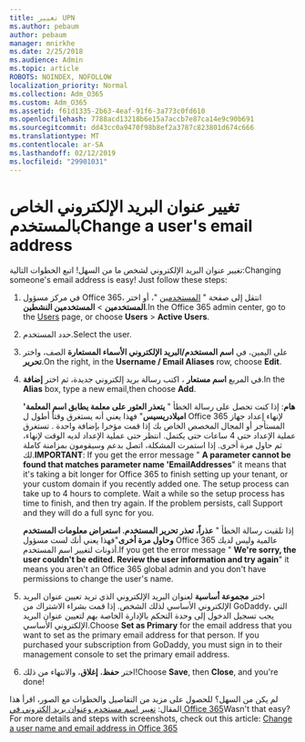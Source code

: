```yaml
---
title: تغيير UPN
ms.author: pebaum
author: pebaum
manager: mnirkhe
ms.date: 2/25/2018
ms.audience: Admin
ms.topic: article
ROBOTS: NOINDEX, NOFOLLOW
localization_priority: Normal
ms.collection: Adm_O365
ms.custom: Adm_O365
ms.assetid: f61d1335-2b63-4eaf-91f6-3a773c0fd610
ms.openlocfilehash: 7788acd13218b6e15a7accb7e87ca14e9c90b691
ms.sourcegitcommit: dd43cc0a9470f98b8ef2a3787c823801d674c666
ms.translationtype: MT
ms.contentlocale: ar-SA
ms.lasthandoff: 02/12/2019
ms.locfileid: "29901031"
---
```

# <a name="change-a-users-email-address"></a><span data-ttu-id="6fd46-102">تغيير عنوان البريد الإلكتروني الخاص بالمستخدم</span><span class="sxs-lookup"><span data-stu-id="6fd46-102">Change a user's email address</span></span>

<span data-ttu-id="6fd46-p101">تغيير عنوان البريد الإلكتروني لشخص ما من السهل! اتبع الخطوات التالية:</span><span class="sxs-lookup"><span data-stu-id="6fd46-p101">Changing someone's email address is easy! Just follow these steps:</span></span>
  
1. <span data-ttu-id="6fd46-105">في مركز مسؤول Office 365، انتقل إلى صفحة " [المستخدمين](https://go.microsoft.com/fwlink/p/?linkid=834822) "، أو اختر **المستخدمين** \> **المستخدمين النشطين**.</span><span class="sxs-lookup"><span data-stu-id="6fd46-105">In the Office 365 admin center, go to the [Users](https://go.microsoft.com/fwlink/p/?linkid=834822) page, or choose **Users** \> **Active Users**.</span></span>
    
2. <span data-ttu-id="6fd46-106">حدد المستخدم.</span><span class="sxs-lookup"><span data-stu-id="6fd46-106">Select the user.</span></span>
    
3. <span data-ttu-id="6fd46-107">على اليمين، في **اسم المستخدم/البريد الإلكتروني الأسماء المستعارة** الصف، واختر **تحرير**.</span><span class="sxs-lookup"><span data-stu-id="6fd46-107">On the right, in the **Username / Email Aliases** row, choose **Edit**.</span></span>
    
4. <span data-ttu-id="6fd46-108">في المربع **اسم مستعار** ، اكتب رسالة بريد إلكتروني جديدة، ثم اختر **إضافة**.</span><span class="sxs-lookup"><span data-stu-id="6fd46-108">In the **Alias** box, type a new email,then choose **Add**.</span></span>
    
    <span data-ttu-id="6fd46-p102">**هام**: إذا كنت تحصل على رسالة الخطأ " **يتعذر العثور على معلمة يطابق اسم المعلمة' اميلادريسيس**" فهذا يعني أنه يستغرق وقتاً أطول ل Office 365 لإنهاء إعداد جهاز المستأجر أو المجال المخصص الخاص بك إذا قمت مؤخرا بإضافة واحدة . تستغرق عملية الإعداد حتى 4 ساعات حتى يكتمل. انتظر حتى عملية الإعداد لديه الوقت لإنهاء، ثم حاول مرة أخرى. إذا استمرت المشكلة، اتصل بدعم وسيقومون بمزامنة كاملة لك.</span><span class="sxs-lookup"><span data-stu-id="6fd46-p102">**IMPORTANT**: If you get the error message " **A parameter cannot be found that matches parameter name 'EmailAddresses**" it means that it's taking a bit longer for Office 365 to finish setting up your tenant, or your custom domain if you recently added one. The setup process can take up to 4 hours to complete. Wait a while so the setup process has time to finish, and then try again. If the problem persists, call Support and they will do a full sync for you.</span></span>
    
    <span data-ttu-id="6fd46-113">إذا تلقيت رسالة الخطأ " **عذراً، تعذر تحرير المستخدم. استعراض معلومات المستخدم وحاول مرة أخرى**"فهذا يعني أنك لست مسؤول Office 365 عالمية وليس لديك أذونات لتغيير اسم المستخدم.</span><span class="sxs-lookup"><span data-stu-id="6fd46-113">If you get the error message " **We're sorry, the user couldn't be edited. Review the user information and try again**" it means you aren't an Office 365 global admin and you don't have permissions to change the user's name.</span></span>
    
5. <span data-ttu-id="6fd46-p103">اختر **مجموعة أساسية** لعنوان البريد الإلكتروني الذي تريد تعيين عنوان البريد الإلكتروني الأساسي لذلك الشخص. إذا قمت بشراء الاشتراك من GoDaddy، التي يجب تسجيل الدخول إلى وحدة التحكم بالإدارة الخاصة بهم لتعيين عنوان البريد الإلكتروني الأساسي.</span><span class="sxs-lookup"><span data-stu-id="6fd46-p103">Choose **Set as Primary** for the email address that you want to set as the primary email address for that person. If you purchased your subscription from GoDaddy, you must sign in to their management console to set the primary email address.</span></span> 
    
6. <span data-ttu-id="6fd46-116">اختر **حفظ**، **إغلاق**، والانتهاء من ذلك!</span><span class="sxs-lookup"><span data-stu-id="6fd46-116">Choose **Save**, then **Close**, and you're done!</span></span>
    
<span data-ttu-id="6fd46-p104">لم يكن من السهل؟ للحصول على مزيد من التفاصيل والخطوات مع الصور، اقرأ هذا المقال: [تغيير اسم مستخدم وعنوان بريد إلكتروني في Office 365](https://support.office.com/article/Change-a-user-name-and-email-address-in-Office-365-fb5ac074-e203-4e1f-9843-b9d1a3e03297.aspx)</span><span class="sxs-lookup"><span data-stu-id="6fd46-p104">Wasn't that easy? For more details and steps with screenshots, check out this article: [Change a user name and email address in Office 365](https://support.office.com/article/Change-a-user-name-and-email-address-in-Office-365-fb5ac074-e203-4e1f-9843-b9d1a3e03297.aspx)</span></span>
  

